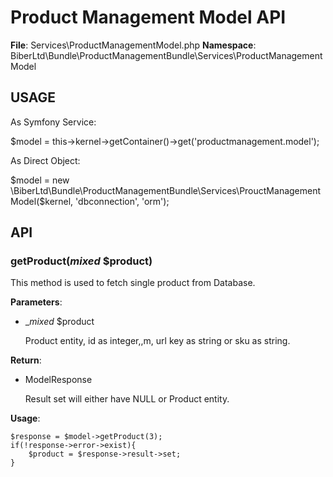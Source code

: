 Product Management Model API
========================================
**File**: Services\ProductManagementModel.php
**Namespace**: BiberLtd\Bundle\ProductManagementBundle\Services\ProductManagementModel

## USAGE

As Symfony Service:

$model = this->kernel->getContainer()->get('productmanagement.model');

As Direct Object:

$model = new \BiberLtd\Bundle\ProductManagementBundle\Services\ProuctManagementModel($kernel, 'dbconnection', 'orm');

## API

### getProduct(_mixed_ $product)
This method is used to fetch single product from Database.

**Parameters**:
- __mixed_ $product

	Product entity, id as integer,,m, url key as string or sku as string.

**Return**:
- ModelResponse

	Result set will either have NULL or Product entity.

**Usage**:

	$response = $model->getProduct(3);
	if(!response->error->exist){
		$product = $response->result->set;
	}
